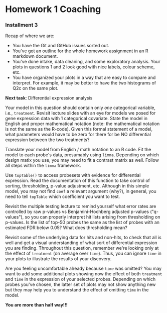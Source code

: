 Homework 1 Coaching
========================================================

### Installment 3

Recap of where we are:


* You have the Git and GitHub issues sorted out. 
* You've got an outline for the whole homework assignment in an R markdown document. 
* You've done intake, data cleaning, and some exploratory analysis. Your plots in questions 1 and 2 look good with nice labels, colour scheme, etc. 
* You have organized your plots in a way that are easy to compare and interpret. For example, it may be better to have the two histograms of Q2c on the same plot.

**Next task**: Differential expression analysis

Your model in this question should contain only *one* categorical
variable, i.e., `treatment`. Revisit lecture slides with an eye for models we posed for gene expression data with 1 categorical covariate. State the model in English and proper mathematical notation (note: the mathematical notation is not the same as the R-code). Given this formal statement of a model, what parameters would have to be zero for there for be NO differential expression between the two treatments?

Translate your model from English / math notation to an R code. Fit the model to each probe's data, presumably using `limma`. Depending on which design matix you use, you may need to fit a contrast matrix as well. Follow all steps within the `limma` framework.

Use `topTable()` to access probesets with evidence for differential expression. Read the documentation of this function to take control of sorting, thresholding, p-value adjustment, etc. Although in this simple model, you may not find `coef` a relevant argument (why?), in general, you need to tell `topTable` which coefficient you want to test.

Revisit the multiple testing lecture to remind yourself what error rates are controlled by raw p-values vs Benjamini-Hochberg adjusted p-values ("q-values"), so you can properly interpret hit lists arising from thresholding on p-values. Is the list of top-50 probes the same as the list of probes with an estimated FDR below 0.05? What does thresholding mean? 

Revisit some of the underlying data for hits and non-hits, to check that all is well and get a visual understanding of what sort of differential expression you are finding. Throughout this question, remember we're looking only at the effect of `treatment` (on average over `time`). Thus, you can ignore `time` in your plots to illustrate the results of your discovery. 

Are you feeling uncomfortable already because `time` was omitted? You may want to add some additional plots showing now the effect of both `treatment` and `time` in the expression of your selected probes. Depending on which probes you've chosen, the latter set of plots may not show anything new but they may help you to understand the effect of omitting `time` in the model.

**You are more than half way!!!**
